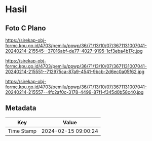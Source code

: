 # Hasil

## Foto C Plano

https://sirekap-obj-formc.kpu.go.id/4703/pemilu/ppwp/36/71/13/10/07/3671131007041-20240214-215545--37016abf-de77-4027-9195-1cf3eba4b17c.jpg

https://sirekap-obj-formc.kpu.go.id/4703/pemilu/ppwp/36/71/13/10/07/3671131007041-20240214-215551--712975ca-87a9-4541-9bcb-2d6ec0a05f62.jpg

https://sirekap-obj-formc.kpu.go.id/4703/pemilu/ppwp/36/71/13/10/07/3671131007041-20240214-215557--4fc2af0c-3178-4499-87f1-f345d0b58c40.jpg


## Metadata

| Key        | Value               |
| ---------- | ------------------- |
| Time Stamp | 2024-02-15 09:00:24 |



